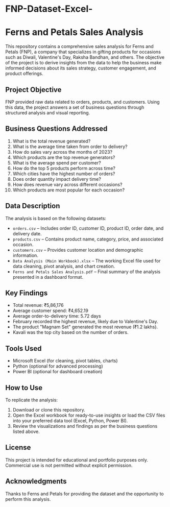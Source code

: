 # FNP-Dataset-Excel-
# Ferns and Petals Sales Analysis

This repository contains a comprehensive sales analysis for Ferns and Petals (FNP), a company that specializes in gifting products for occasions such as Diwali, Valentine's Day, Raksha Bandhan, and others. The objective of the project is to derive insights from the data to help the business make informed decisions about its sales strategy, customer engagement, and product offerings.

## Project Objective

FNP provided raw data related to orders, products, and customers. Using this data, the project answers a set of business questions through structured analysis and visual reporting.

## Business Questions Addressed

1. What is the total revenue generated?
2. What is the average time taken from order to delivery?
3. How do sales vary across the months of 2023?
4. Which products are the top revenue generators?
5. What is the average spend per customer?
6. How do the top 5 products perform across time?
7. Which cities have the highest number of orders?
8. Does order quantity impact delivery time?
9. How does revenue vary across different occasions?
10. Which products are most popular for each occasion?

## Data Description

The analysis is based on the following datasets:

- `orders.csv` – Includes order ID, customer ID, product ID, order date, and delivery date.
- `products.csv` – Contains product name, category, price, and associated occasion.
- `customers.csv` – Provides customer location and demographic information.
- `Data Analysis (Main Workbook).xlsx` – The working Excel file used for data cleaning, pivot analysis, and chart creation.
- `Ferns and Petals Sales Analysis.pdf` – Final summary of the analysis presented in a dashboard format.

## Key Findings

- Total revenue: ₹5,86,176  
- Average customer spend: ₹4,652.19  
- Average order-to-delivery time: 5.72 days  
- February recorded the highest revenue, likely due to Valentine's Day.  
- The product "Magnam Set" generated the most revenue (₹1.2 lakhs).  
- Kavali was the top city based on the number of orders.

## Tools Used

- Microsoft Excel (for cleaning, pivot tables, charts)
- Python (optional for advanced processing)
- Power BI (optional for dashboard creation)

## How to Use

To replicate the analysis:

1. Download or clone this repository.
2. Open the Excel workbook for ready-to-use insights or load the CSV files into your preferred data tool (Excel, Python, Power BI).
3. Review the visualizations and findings as per the business questions listed above.

## License

This project is intended for educational and portfolio purposes only. Commercial use is not permitted without explicit permission.

## Acknowledgments

Thanks to Ferns and Petals for providing the dataset and the opportunity to perform this analysis.
